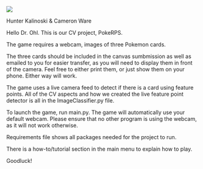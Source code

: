 ﻿![](Aspose.Words.e2b14219-a1a4-4ba6-9d45-247e0f55e229.001.png)

Hunter Kalinoski & Cameron Ware


Hello Dr. Ohl. This is our CV project, PokeRPS. 

The game requires a webcam, images of three Pokemon cards.

The three cards should be included in the canvas sumbmission as well as emailed to you for easier transfer, as you will need to display them in front of the camera. Feel free to either print them, or just show them on your phone. Either way will work.

The game uses a live camera feed to detect if there is a card using feature points. All of the CV aspects and how we created the live feature point detector is all in the ImageClassifier.py file.

To launch the game, run main.py. The game will automatically use your default webcam. Please ensure that no other program is using the webcam, as it will not work otherwise. 

Requirements file shows all packages needed for the project to run.

There is a how-to/tutorial section in the main menu to explain how to play.

Goodluck!
